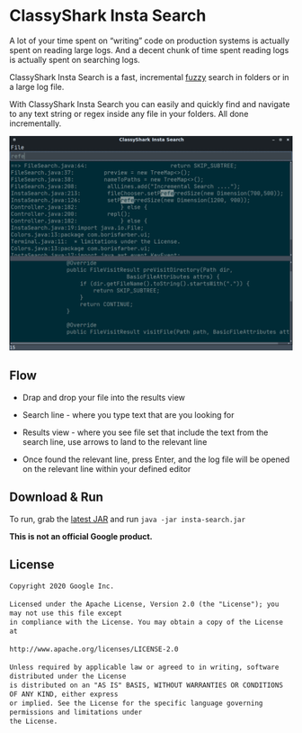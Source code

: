 # ClassyShark Insta Search

A lot of your time spent on “writing” code on production systems is actually spent on reading large logs. 
And a decent chunk of time spent reading logs is actually spent on searching logs.

ClassyShark Insta Search is a fast, incremental [fuzzy](https://en.wikipedia.org/wiki/Approximate_string_matching) search in folders or in a large log file.

With ClassyShark Insta Search you can easily and quickly find and navigate
to any text string or regex inside any file in your folders. All done
incrementally.

![Image of ClassySearch](https://github.com/borisf/insta-search/blob/master/images/InstaSearch.png)

## Flow

* Drap and drop your file into the results view

* Search line - where you type text that are you looking for

* Results view - where you see file set that include the text from
the search line, use arrows to land to the relevant line

* Once found the relevant line, press Enter, and the log file will be opened on the relevant line within your defined
editor


## Download & Run
To run, grab the [latest JAR](https://github.com/borisf/insta-search/releases)
and run `java -jar insta-search.jar`

**This is not an official Google product.**

## License

```
Copyright 2020 Google Inc.

Licensed under the Apache License, Version 2.0 (the "License"); you may not use this file except
in compliance with the License. You may obtain a copy of the License at

http://www.apache.org/licenses/LICENSE-2.0

Unless required by applicable law or agreed to in writing, software distributed under the License
is distributed on an "AS IS" BASIS, WITHOUT WARRANTIES OR CONDITIONS OF ANY KIND, either express
or implied. See the License for the specific language governing permissions and limitations under
the License.
```
